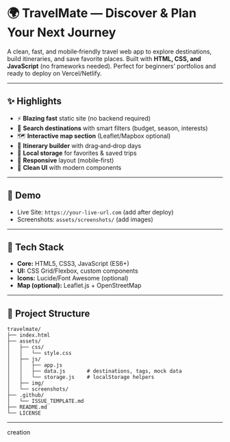 # 🌍 TravelMate — Discover & Plan Your Next Journey

A clean, fast, and mobile‑friendly travel web app to explore destinations, build itineraries, and save favorite places. Built with **HTML, CSS, and JavaScript** (no frameworks needed). Perfect for beginners’ portfolios and ready to deploy on Vercel/Netlify.

---

## ✨ Highlights

* ⚡ **Blazing fast** static site (no backend required)
* 📍 **Search destinations** with smart filters (budget, season, interests)
* 🗺️ **Interactive map section** (Leaflet/Mapbox optional)
* 🧭 **Itinerary builder** with drag‑and‑drop days
* 💾 **Local storage** for favorites & saved trips
* 📱 **Responsive** layout (mobile‑first)
* 🎨 **Clean UI** with modern components

---

## 🔗 Demo

* Live Site: `https://your-live-url.com` (add after deploy)
* Screenshots: `assets/screenshots/` (add images)

---

## 🧰 Tech Stack

* **Core:** HTML5, CSS3, JavaScript (ES6+)
* **UI:** CSS Grid/Flexbox, custom components
* **Icons:** Lucide/Font Awesome (optional)
* **Map (optional):** Leaflet.js + OpenStreetMap

---

## 📂 Project Structure

```
travelmate/
├── index.html
├── assets/
│   ├── css/
│   │   └── style.css
│   ├── js/
│   │   ├── app.js
│   │   ├── data.js       # destinations, tags, mock data
│   │   └── storage.js    # localStorage helpers
│   ├── img/
│   └── screenshots/
├── .github/
│   └── ISSUE_TEMPLATE.md
├── README.md
└── LICENSE
```

--- 

creation

